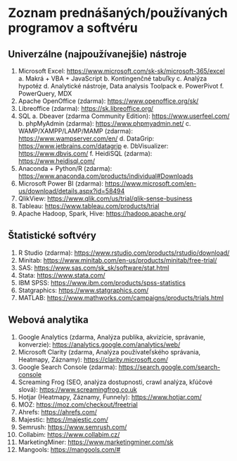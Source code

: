 # Zoznam prednášaných/používaných programov a softvéru

## Univerzálne (najpoužívanejšie) nástroje
  1.	Microsoft Excel: https://www.microsoft.com/sk-sk/microsoft-365/excel 
    a.	Makrá + VBA + JavaScript
    b.	Kontingenčné tabuľky
    c.	Analýza hypotéz
    d.	Analytické nástroje, Data analysis Toolpack
    e.	PowerPivot
    f.	PowerQuery, MDX
  2.	Apache OpenOffice (zdarma): https://www.openoffice.org/sk/ 
  3.	Libreoffice (zdarma): https://sk.libreoffice.org/ 
  4.	SQL
    a.	Dbeaver (zdarma Community Edition): https://www.userfeel.com/ 
    b.	phpMyAdmin (zdarma): https://www.phpmyadmin.net/ 
    c.	WAMP/XAMPP/LAMP/MAMP (zdarma): https://www.wampserver.com/en/ 
    d.	DataGrip: https://www.jetbrains.com/datagrip 
    e.	DbVisualizer: https://www.dbvis.com/
    f.	HeidiSQL (zdarma): https://www.heidisql.com/ 
  5.	Anaconda + Python/R (zdarma): https://www.anaconda.com/products/individual#Downloads 
  6.	Microsoft Power BI (zdarma): https://www.microsoft.com/en-us/download/details.aspx?id=58494 
  7.	QlikView: https://www.qlik.com/us/trial/qlik-sense-business 
  8.	Tableau: https://www.tableau.com/products/trial 
  9.	Apache Hadoop, Spark, Hive: https://hadoop.apache.org/

## Štatistické softvéry
1.	R Studio (zdarma): https://www.rstudio.com/products/rstudio/download/ 
2.	Minitab: https://www.minitab.com/en-us/products/minitab/free-trial/ 
3.	SAS: https://www.sas.com/sk_sk/software/stat.html 
4.	Stata: https://www.stata.com/ 
5.	IBM SPSS: https://www.ibm.com/products/spss-statistics 
6.	Statgraphics: https://www.statgraphics.com/ 
7.	MATLAB: https://www.mathworks.com/campaigns/products/trials.html 

## Webová analytika
1.	Google Analytics (zdarma, Analýza publika, akvizície, správanie, konverzie): https://analytics.google.com/analytics/web/ 
2.	Microsoft Clarity (zdarma, Analýza používateľského správania, Heatmapy, Záznamy): https://clarity.microsoft.com/ 
3.	Google Search Console (zdarma): https://search.google.com/search-console 
4.	Screaming Frog (SEO, analýza dostupnosti, crawl analýza, kľúčové slová): https://www.screamingfrog.co.uk 
5.	Hotjar (Heatmapy, Záznamy, Funnely): https://www.hotjar.com/ 
6.	MOZ: https://moz.com/checkout/freetrial
7.	Ahrefs: https://ahrefs.com/ 
8.	Majestic: https://majestic.com/ 
9.	Semrush: https://www.semrush.com/ 
10.	Collabim: https://www.collabim.cz/ 
11.	MarketingMiner: https://www.marketingminer.com/sk
12.	Mangools: https://mangools.com/# 


